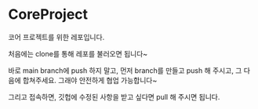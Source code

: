 # CoreProject
코어 프로젝트를 위한 레포입니다.

처음에는 clone를 통해 레포를 불러오면 됩니다~


바로 main branch에 push 하지 말고, 
먼저 branch를 만들고 push 해 주시고, 그 다음에 합쳐주세요.
그래야 안전하게 협업 가능합니다~

그리고 접속하면, 깃헙에 수정된 사항을 받고 싶다면 pull 해 주시면 됩니다.
